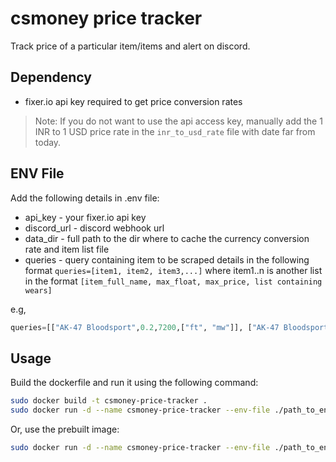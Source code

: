# csmoney price tracker

Track price of a particular item/items and alert on discord.

## Dependency
- fixer.io api key required to get price conversion rates
> Note: If you do not want to use the api access key, manually add the 1 INR to 1 USD price rate in the `inr_to_usd_rate` file with date far from today.

## ENV File
Add the following details in .env file:
- api_key - your fixer.io api key
- discord_url - discord webhook url
- data_dir - full path to the dir where to cache the currency conversion rate and item list file
- queries - query containing item to be scraped details in the following format 
`queries=[item1, item2, item3,...]` where item1..n is another list in the format `[item_full_name, max_float, max_price, list containing wears]`

e.g,
```python
queries=[["AK-47 Bloodsport",0.2,7200,["ft", "mw"]], ["AK-47 Bloodsport",0.2,8100,["fn"]]] 
```
## Usage
Build the dockerfile and run it using the following command:
```sh
sudo docker build -t csmoney-price-tracker .
sudo docker run -d --name csmoney-price-tracker --env-file ./path_to_env/.env -v path_to_data_dir/:/data_dir --log-opt max-size=10m --log-opt max-file=3 csmoney-price-tracker
```
Or, 
use the prebuilt image:
```sh
sudo docker run -d --name csmoney-price-tracker --env-file ./path_to_env/.env -v path_to_data_dir/:/data_dir --log-opt max-size=10m --log-opt max-file=3 4imrao/csmoney-price-tracker
```
